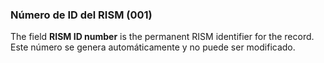 ### Número de ID del RISM (001)

The field **RISM ID number** is the permanent RISM identifier for the record. Este número se genera automáticamente y no puede ser modificado.
